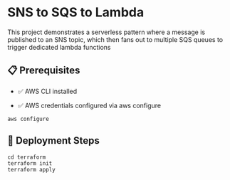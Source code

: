 # SNS to SQS to Lambda

This project demonstrates a serverless pattern where a message is published to an SNS topic, which then fans out to multiple SQS queues to trigger dedicated lambda functions

## 📋 Prerequisites

- ✅ AWS CLI installed

- ✅ AWS credentials configured via aws configure

```
aws configure
```

## 🚀 Deployment Steps
```
cd terraform
terraform init
terraform apply
```